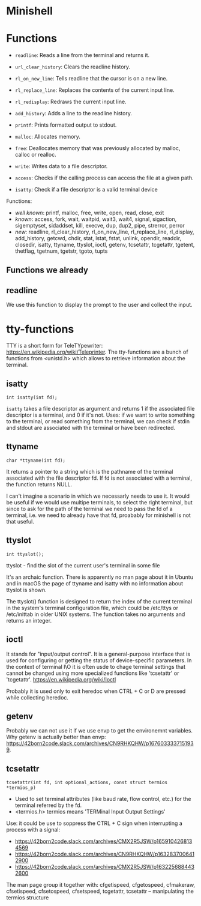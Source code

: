 # Minishell

# Functions

- `readline`: Reads a line from the terminal and returns it.

- `url_clear_history`: Clears the readline history.

- `rl_on_new_line`: Tells readline that the cursor is on a new line.

- `rl_replace_line`: Replaces the contents of the current input line.

- `rl_redisplay`: Redraws the current input line.

- `add_history`: Adds a line to the readline history.

- `printf`: Prints formatted output to stdout.

- `malloc`: Allocates memory.

- `free`: Deallocates memory that was previously allocated by malloc, calloc or realloc.

- `write`: Writes data to a file descriptor.

- `access`: Checks if the calling process can access the file at a given path.

- `isatty`: Check if a file descriptor is a valid terminal device

Functions:

- _well known_: printf, malloc, free, write, open, read, close, exit
- _known_: access, fork, wait, waitpid, wait3, wait4, signal, sigaction, sigemptyset, sidaddset, kill, execve, dup, dup2, pipe, strerror, perror
- _new_: readline, rl_clear_history, rl_on_new_line, rl_replace_line, rl_display, add_history, getcwd, chdir, stat, lstat, fstat, unlink, opendir, readdir, closedir, isatty, ttyname, ttyslot, ioctl, getenv, tcsetattr, tcgetattr, tgetent, thetflag, tgetnum, tgetstr, tgoto, tupts

## Functions we already

## readline

We use this function to display the prompt to the user and collect the input.

# tty-functions

TTY is a short form for TeleTYpewriter: https://en.wikipedia.org/wiki/Teleprinter. The tty-functions are a bunch of functions from <unistd.h> which allows to retrieve information about the terminal.

## isatty

`int isatty(int fd);`

`isatty` takes a file descriptor as argument and returns 1 if the associated file descriptor is a terminal, and 0 if it's not. Uses: if we want to write something to the terminal, or read something from the terminal, we can check if stdin and stdout are associated with the terminal or have been redirected.

## ttyname

`char *ttyname(int fd);`

It returns a pointer to a string which is the pathname of the terminal associated with the file descriptor fd. If fd is not associated with a terminal, the function returns NULL.

I can't imagine a scenario in which we necessarly needs to use it. It would be useful if we would use multipe terminals, to select the right terminal, but since to ask for the path of the terminal we need to pass the fd of a terminal, i.e. we need to already have that fd, proabably for minishell is not that useful.

## ttyslot

`int ttyslot();`

ttyslot - find the slot of the current user's terminal in some file

It's an archaic function. There is apparently no man page about it in Ubuntu and in macOS the page of ttyname and isatty with no information about ttyslot is shown.

The ttyslot() function is designed to return the index of the current terminal in the system's terminal configuration file, which could be /etc/ttys or /etc/inittab in older UNIX systems. The function takes no arguments and returns an integer.

## ioctl

It stands for "input/output control".
It is a general-purpose interface that is used for configuring or getting the status of device-specific parameters.
In the context of terminal I\O it is often usde to chage terminal settings that cannot be changed using more specialized functions like 'tcsetattr' or 'tcgetattr'.
https://en.wikipedia.org/wiki/Ioctl

Probably it is used only to exit heredoc when CTRL + C or D are pressed while collecting heredoc.

## getenv

Probably we can not use it if we use envp to get the environemnt variables. Why getenv is actually better than envp: https://42born2code.slack.com/archives/CN9RHKQHW/p1676033337151939.

## tcsetattr

`tcsetattr(int fd, int optional_actions, const struct termios *termios_p)`

- Used to set terminal attributes (like baud rate, flow control, etc.) for the terminal referred by the fd.
- <termios.h> termios means 'TERMinal Input Output Settings'

Use: it could be use to soppress the CTRL + C sign when interrupting a process with a signal:

- https://42born2code.slack.com/archives/CMX2R5JSW/p1659104268134569
- https://42born2code.slack.com/archives/CN9RHKQHW/p1632837006412900
- https://42born2code.slack.com/archives/CMX2R5JSW/p1632256884432600

The man page group it together with: cfgetispeed, cfgetospeed, cfmakeraw, cfsetispeed, cfsetospeed,
cfsetspeed, tcgetattr, tcsetattr – manipulating the termios structure
